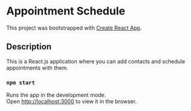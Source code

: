 # Appointment Schedule

This project was bootstrapped with [Create React App](https://github.com/facebook/create-react-app).

## Description

This is a React.js application where you can add contacts and schedule appointments with them.

### `npm start`

Runs the app in the development mode.\
Open [http://localhost:3000](http://localhost:3000) to view it in the browser.

